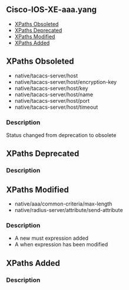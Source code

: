 ## Cisco-IOS-XE-aaa.yang


- [XPaths Obsoleted](#xpaths-obsoleted)
- [XPaths Deprecated](#xpaths-deprecated)
- [XPaths Modified](#xpaths-modified)
- [XPaths Added](#xpaths-added)

## XPaths Obsoleted

- native/tacacs-server/host
- native/tacacs-server/host/encryption-key
- native/tacacs-server/host/key
- native/tacacs-server/host/name
- native/tacacs-server/host/port
- native/tacacs-server/host/timeout

### Description

Status changed from deprecation to obsolete

## XPaths Deprecated

### Description

## XPaths Modified

- native/aaa/common-criteria/max-length
- native/radius-server/attribute/send-attribute

### Description

- A new must expression added
- A when expression has been modified


## XPaths Added

### Description
